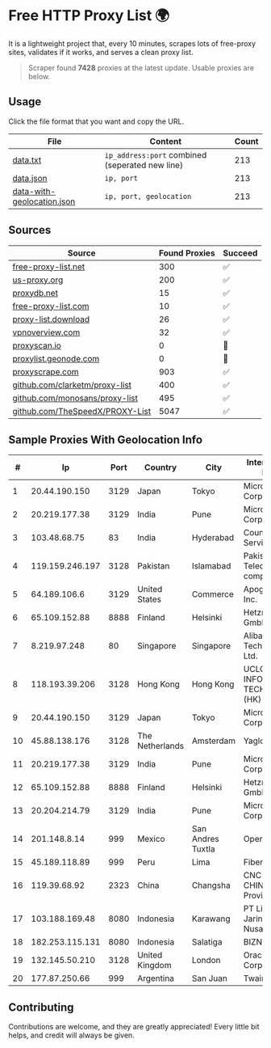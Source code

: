 
# Free HTTP Proxy List 🌍

It is a lightweight project that, every 10 minutes, scrapes lots of free-proxy sites, validates if it works, and serves a clean proxy list.


> Scraper found **7428** proxies at the latest update. Usable proxies are below.

## Usage

Click the file format that you want and copy the URL.


|File|Content|Count|
|----|-------|-----|
|[data.txt](https://raw.githubusercontent.com/themiralay/Proxy-List-World/master/data.txt)|`ip_address:port` combined (seperated new line)|213|
|[data.json](https://raw.githubusercontent.com/themiralay/Proxy-List-World/master/data.json)|`ip, port`|213|
|[data-with-geolocation.json](https://raw.githubusercontent.com/themiralay/Proxy-List-World/master/data-with-geolocation.json)|`ip, port, geolocation`|213|

## Sources

|Source|Found Proxies|Succeed|
|------|-------------|-------|
|[free-proxy-list.net](https://free-proxy-list.net)|300|✅|
|[us-proxy.org](https://www.us-proxy.org)|200|✅|
|[proxydb.net](http://proxydb.net)|15|✅|
|[free-proxy-list.com](https://free-proxy-list.com/?page=&port=&type%5B%5D=http&type%5B%5D=https&up_time=0&search=Search)|10|✅|
|[proxy-list.download](https://www.proxy-list.download/HTTP)|26|✅|
|[vpnoverview.com](https://vpnoverview.com/privacy/anonymous-browsing/free-proxy-servers)|32|✅|
|[proxyscan.io](https://www.proxyscan.io)|0|🚫|
|[proxylist.geonode.com](https://proxylist.geonode.com/api/proxy-list?limit=300&page=1&sort_by=lastChecked&sort_type=desc&protocols=http,https)|0|🚫|
|[proxyscrape.com](https://api.proxyscrape.com/v2/?request=displayproxies&protocol=http&timeout=10000&country=all&ssl=all&anonymity=all)|903|✅|
|[github.com/clarketm/proxy-list](https://raw.githubusercontent.com/clarketm/proxy-list/master/proxy-list-raw.txt)|400|✅|
|[github.com/monosans/proxy-list](https://raw.githubusercontent.com/monosans/proxy-list/main/proxies/http.txt)|495|✅|
|[github.com/TheSpeedX/PROXY-List](https://raw.githubusercontent.com/TheSpeedX/PROXY-List/master/http.txt)|5047|✅|


## Sample Proxies With Geolocation Info

|#|Ip|Port|Country|City|Internet Service Provider|
|-|--|----|-------|----|-------------------------|
|1|20.44.190.150|3129|Japan|Tokyo|Microsoft Corporation|
|2|20.219.177.38|3129|India|Pune|Microsoft Corporation|
|3|103.48.68.75|83|India|Hyderabad|Country Online Services PVT LTD|
|4|119.159.246.197|3128|Pakistan|Islamabad|Pakistan Telecommuication company limited|
|5|64.189.106.6|3129|United States|Commerce|Apogee Telecom Inc.|
|6|65.109.152.88|8888|Finland|Helsinki|Hetzner Online GmbH|
|7|8.219.97.248|80|Singapore|Singapore|Alibaba (US) Technology Co., Ltd.|
|8|118.193.39.206|3128|Hong Kong|Hong Kong|UCLOUD INFORMATION TECHNOLOGY (HK) LIMITED|
|9|20.44.190.150|3129|Japan|Tokyo|Microsoft Corporation|
|10|45.88.138.176|3128|The Netherlands|Amsterdam|Yaglom Labs Ltd|
|11|20.219.177.38|3129|India|Pune|Microsoft Corporation|
|12|65.109.152.88|8888|Finland|Helsinki|Hetzner Online GmbH|
|13|20.204.214.79|3129|India|Pune|Microsoft Corporation|
|14|201.148.8.14|999|Mexico|San Andres Tuxtla|Operbes|
|15|45.189.118.89|999|Peru|Lima|Fiber Digital S.R.L|
|16|119.39.68.92|2323|China|Changsha|CNC Group CHINA169 Hunan Province Network|
|17|103.188.169.48|8080|Indonesia|Karawang|PT Lintas Jaringan Nusantara|
|18|182.253.115.131|8080|Indonesia|Salatiga|BIZNET|
|19|132.145.50.210|3128|United Kingdom|London|Oracle Corporation|
|20|177.87.250.66|999|Argentina|San Juan|Twainsat SRL|



## Contributing

Contributions are welcome, and they are greatly appreciated! Every
little bit helps, and credit will always be given.

